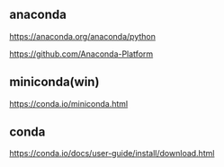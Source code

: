 ## anaconda
https://anaconda.org/anaconda/python

https://github.com/Anaconda-Platform


## miniconda(win)
https://conda.io/miniconda.html



## conda
https://conda.io/docs/user-guide/install/download.html

